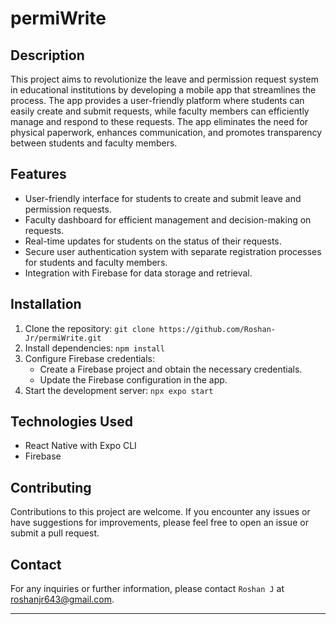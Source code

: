 # permiWrite

## Description

This project aims to revolutionize the leave and permission request system in educational institutions by developing a mobile app that streamlines the process. 
The app provides a user-friendly platform where students can easily create and submit requests, while faculty members can efficiently manage and respond to these requests. 
The app eliminates the need for physical paperwork, enhances communication, and promotes transparency between students and faculty members.

## Features

- User-friendly interface for students to create and submit leave and permission requests.
- Faculty dashboard for efficient management and decision-making on requests.
- Real-time updates for students on the status of their requests.
- Secure user authentication system with separate registration processes for students and faculty members.
- Integration with Firebase for data storage and retrieval.

## Installation

1. Clone the repository: `git clone https://github.com/Roshan-Jr/permiWrite.git`
2. Install dependencies: `npm install`
3. Configure Firebase credentials: 
   - Create a Firebase project and obtain the necessary credentials.
   - Update the Firebase configuration in the app.
4. Start the development server: `npx expo start`

## Technologies Used

- React Native with Expo CLI
- Firebase

## Contributing

Contributions to this project are welcome. If you encounter any issues or have suggestions for improvements, please feel free to open an issue or submit a pull request.

## Contact

For any inquiries or further information, please contact `Roshan J` at roshanjr643@gmail.com.

---
